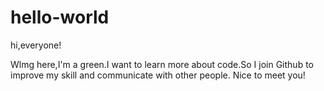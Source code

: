 # hello-world

hi,everyone!

Wlmg here,I'm a green.I want to learn more about code.So I join Github to improve my skill and communicate with other people.
Nice to meet you!
